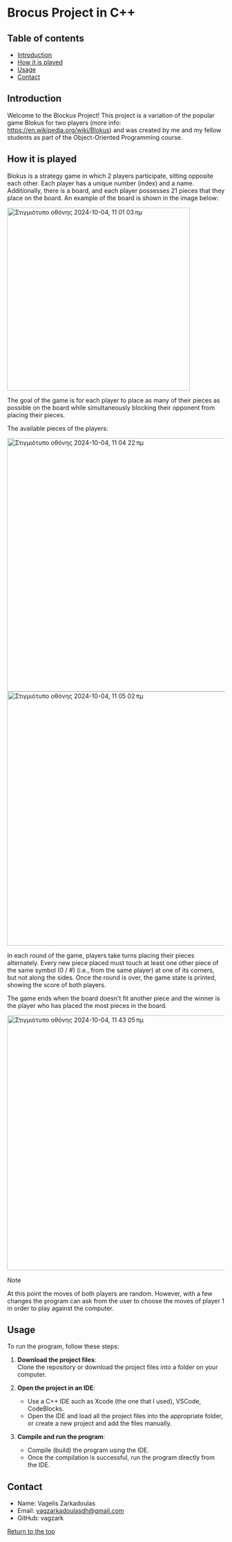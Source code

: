 # Brocus Project in C++

## Table of contents
- [Introduction](#introduction)
- [How it is played](#how-it-is-played)
- [Usage](#usage)
- [Contact](#contact)

## Introduction

Welcome to the Blockus Project! This project is a variation of the popular game Blokus for two players (more info: https://en.wikipedia.org/wiki/Blokus) and was created by me and my fellow students as part of the Object-Oriented Programming course.

## How it is played

Blokus is a strategy game in which 2 players participate, sitting opposite each other. Each player has a unique number (index) and a name. Additionally, there is a board, and each player possesses 21 pieces that they place on the board. An example of the board is shown in the image below:

<img width="423" alt="Στιγμιότυπο οθόνης 2024-10-04, 11 01 03 πμ" src="https://github.com/user-attachments/assets/4bd57670-2ecb-4941-8bce-85e85ba6f282">

The goal of the game is for each player to place as many of their pieces as possible on the board while simultaneously blocking their opponent from placing their pieces.

The available pieces of the players:

<img width="586" alt="Στιγμιότυπο οθόνης 2024-10-04, 11 04 22 πμ" src="https://github.com/user-attachments/assets/d07cfefc-41f5-4a7f-ad68-5fe4783b62a5">

<img width="588" alt="Στιγμιότυπο οθόνης 2024-10-04, 11 05 02 πμ" src="https://github.com/user-attachments/assets/6d68413d-a3d1-4849-bffb-4431dca307d2">

In each round of the game, players take turns placing their pieces alternately. Every new piece placed must touch at least one other piece of the same symbol (0 / #) (i.e., from the same player) at one of its corners, but not along the sides. Once the round is over, the game state is printed, showing the score of both players.

The game ends when the board doesn't fit another piece and the winner is the player who has placed the most pieces in the board.

<img width="590" alt="Στιγμιότυπο οθόνης 2024-10-04, 11 43 05 πμ" src="https://github.com/user-attachments/assets/72ef20d1-c5aa-4c14-954b-48b080813a85">


> [!NOTE]
> At this point the moves of both players are random. However, with a few changes the program can ask from the user to choose the moves of player 1 in order to play against the computer.


## Usage

To run the program, follow these steps:

1. **Download the project files**:  
   Clone the repository or download the project files into a folder on your computer.

2. **Open the project in an IDE**:  
   - Use a C++ IDE such as Xcode (the one that I used), VSCode, CodeBlocks.
   - Open the IDE and load all the project files into the appropriate folder, or create a new project and add the files manually.

3. **Compile and run the program**:  
   - Compile (build) the program using the IDE.  
   - Once the compilation is successful, run the program directly from the IDE.

## Contact

* Name: Vagelis Zarkadoulas
* Email: vagzarkadoulasdh@gmail.com
* GitHub: vagzark

[Return to the top](#blocus-project-in-c++)







